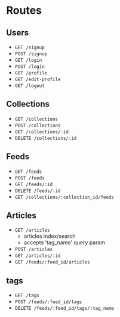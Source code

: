 # Routes

## Users

- `GET /signup`
- `POST /signup`
- `GET /login`
- `POST /login`
- `GET /profile`
- `GET /edit-profile`
- `GET /logout`

## Collections

- `GET /collections`
- `POST /collections`
- `GET /collections/:id`
- `DELETE /collections/:id`

## Feeds

- `GET /feeds`
- `POST /feeds`
- `GET /feeds/:id`
- `DELETE /feeds/:id`
- `GET /collections/:collection_id/feeds`

## Articles

- `GET /articles`
  - articles index/search
  - accepts 'tag_name' query param
- `POST /articles`
- `GET /articles/:id`
- `GET /feeds/:feed_id/articles`

## tags

- `GET /tags`
- `POST /feeds/:feed_id/tags`
- `DELETE /feeds/:feed_id/tags/:tag_name`
